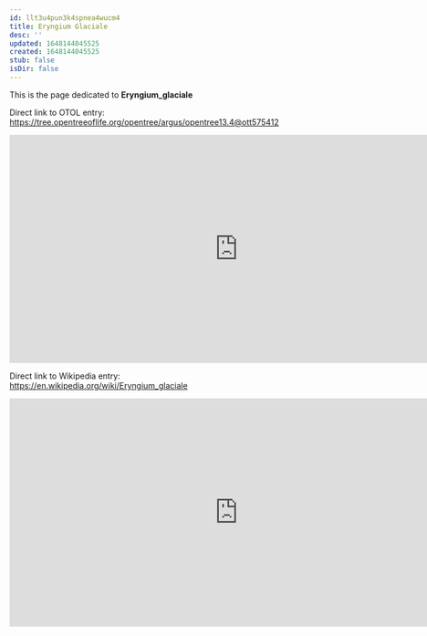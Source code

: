 ```yaml
---
id: llt3u4pun3k4spnea4wucm4
title: Eryngium Glaciale
desc: ''
updated: 1648144045525
created: 1648144045525
stub: false
isDir: false
---
```

This is the page dedicated to **Eryngium_glaciale**


Direct link to OTOL entry: https://tree.opentreeoflife.org/opentree/argus/opentree13.4@ott575412



<html>
    <body>
    <iframe src="https://tree.opentreeoflife.org/opentree/argus/opentree13.4@ott575412"
    width="800" height="400" frameborder="0" allowfullscreen> </iframe>
    </body>
</html>
    


Direct link to Wikipedia entry: https://en.wikipedia.org/wiki/Eryngium_glaciale



<html>
    <body>
    <iframe src="https://en.wikipedia.org/wiki/Eryngium_glaciale"
    width="800" height="400" frameborder="0" allowfullscreen> </iframe>
    </body>
</html>
    
